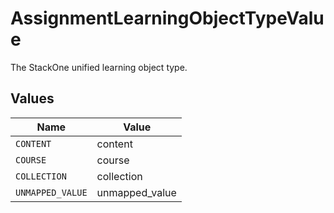 # AssignmentLearningObjectTypeValue

The StackOne unified learning object type.


## Values

| Name             | Value            |
| ---------------- | ---------------- |
| `CONTENT`        | content          |
| `COURSE`         | course           |
| `COLLECTION`     | collection       |
| `UNMAPPED_VALUE` | unmapped_value   |